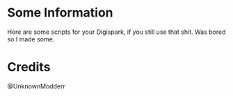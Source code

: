 # Some Information
Here are some scripts for your Digispark, if you still use that shit. Was bored so I made some.

# Credits
@UnknownModderr

